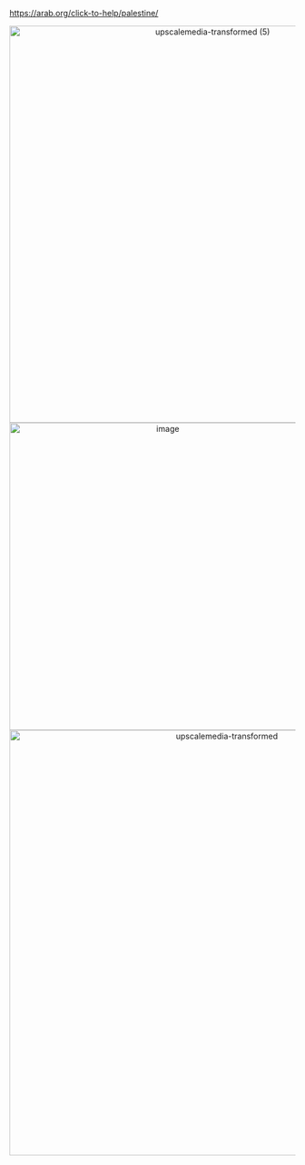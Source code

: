 https://arab.org/click-to-help/palestine/

<div align="center">
<img width="700" height="700" alt="upscalemedia-transformed (5)" src="https://github.com/user-attachments/assets/6d779918-5a0d-4f9e-9224-b64e612d25e8" />
<img width="542" height="542" alt="image" src="https://github.com/user-attachments/assets/3ac8a79d-af55-417a-8c59-b92c325939a7" />

<div align="center">
<img width="750" height="750" alt="upscalemedia-transformed" src="https://github.com/user-attachments/assets/601423ca-3000-40b5-8b48-2a114f203cfb" />









